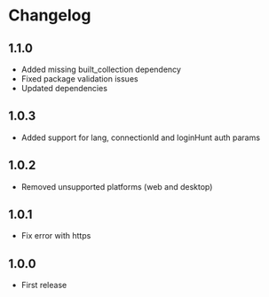 # Changelog

## 1.1.0

- Added missing built_collection dependency
- Fixed package validation issues
- Updated dependencies

## 1.0.3

- Added support for lang, connectionId and loginHunt auth params

## 1.0.2

- Removed unsupported platforms (web and desktop)

## 1.0.1

- Fix error with https

## 1.0.0

- First release
